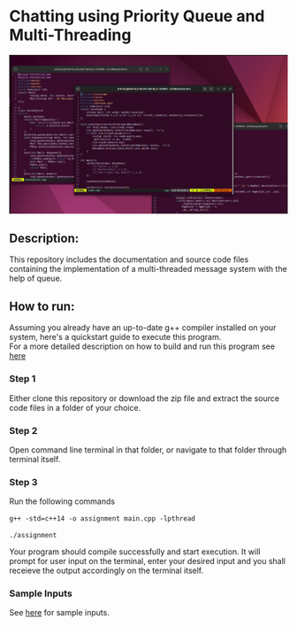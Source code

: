 # Chatting using Priority Queue and Multi-Threading
![alt text](https://github.com/mrinmooy/AI_Planet_Internship_Assignment/blob/master/images/desktop.png?raw=true)
## Description:
This repository includes the documentation and source code files containing the implementation of a multi-threaded message system with the help of queue.
## How to run:
Assuming you already have an up-to-date g++ compiler installed on your system, here's a quickstart guide to execute this program.  
For a more detailed description on how to build and run this program see [here](https://github.com/mrinmooy/AI_Planet_Internship_Assignment/blob/master/documentation/how_to_build_and_run.pdf)
### Step 1 
Either clone this repository or download the zip file and extract the source code files in a folder of your choice.
### Step 2
Open command line terminal in that folder, or navigate to that folder through terminal itself.
### Step 3
Run the following commands
```
g++ -std=c++14 -o assignment main.cpp -lpthread
```
```
./assignment
```
Your program should compile successfully and start execution. It will prompt for user input on the terminal, enter your desired input and you shall receieve the output accordingly on the terminal itself.  

### Sample Inputs

See [here](https://github.com/mrnimooy/AI_Planet_Internship_Assignment/blob/master/source_files/test_code) for sample inputs.
